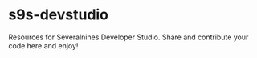 # s9s-devstudio
Resources for Severalnines Developer Studio. Share and contribute your code here and enjoy!
